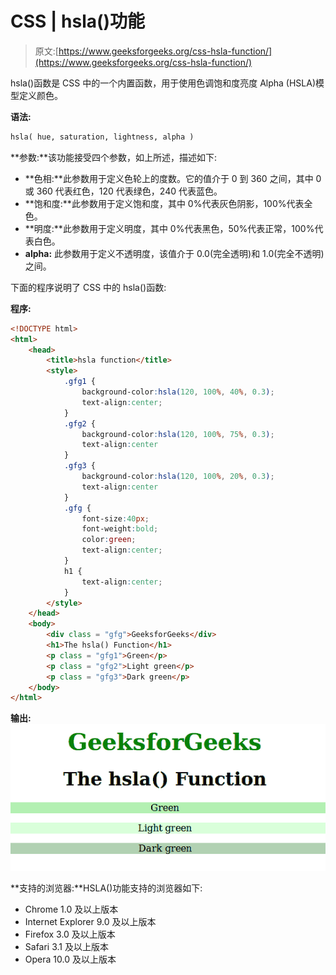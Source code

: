 # CSS | hsla()功能

> 原文:[https://www.geeksforgeeks.org/css-hsla-function/](https://www.geeksforgeeks.org/css-hsla-function/)

hsla()函数是 CSS 中的一个内置函数，用于使用色调饱和度亮度 Alpha (HSLA)模型定义颜色。

**语法:**

```html
hsla( hue, saturation, lightness, alpha )
```

**参数:**该功能接受四个参数，如上所述，描述如下:

*   **色相:**此参数用于定义色轮上的度数。它的值介于 0 到 360 之间，其中 0 或 360 代表红色，120 代表绿色，240 代表蓝色。
*   **饱和度:**此参数用于定义饱和度，其中 0%代表灰色阴影，100%代表全色。
*   **明度:**此参数用于定义明度，其中 0%代表黑色，50%代表正常，100%代表白色。
*   **alpha:** 此参数用于定义不透明度，该值介于 0.0(完全透明)和 1.0(完全不透明)之间。

下面的程序说明了 CSS 中的 hsla()函数:

**程序:**

```html
<!DOCTYPE html>
<html>
    <head>
        <title>hsla function</title>
        <style> 
            .gfg1 {
                background-color:hsla(120, 100%, 40%, 0.3);
                text-align:center;
            }
            .gfg2 {
                background-color:hsla(120, 100%, 75%, 0.3);
                text-align:center
            }
            .gfg3 {
                background-color:hsla(120, 100%, 20%, 0.3);
                text-align:center
            }
            .gfg {
                font-size:40px;
                font-weight:bold;
                color:green;
                text-align:center;
            }
            h1 {
                text-align:center;
            }
        </style>
    </head>
    <body>
        <div class = "gfg">GeeksforGeeks</div>
        <h1>The hsla() Function</h1>
        <p class = "gfg1">Green</p>
        <p class = "gfg2">Light green</p>
        <p class = "gfg3">Dark green</p>
    </body>
</html>
```

**输出:**
![](img/79240ab0164871d8539a5062d04053bd.png)

**支持的浏览器:**HSLA()功能支持的浏览器如下:

*   Chrome 1.0 及以上版本
*   Internet Explorer 9.0 及以上版本
*   Firefox 3.0 及以上版本
*   Safari 3.1 及以上版本
*   Opera 10.0 及以上版本